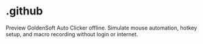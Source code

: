 # .github
Preview GoldenSoft Auto Clicker offline. Simulate mouse automation, hotkey setup, and macro recording without login or internet.
